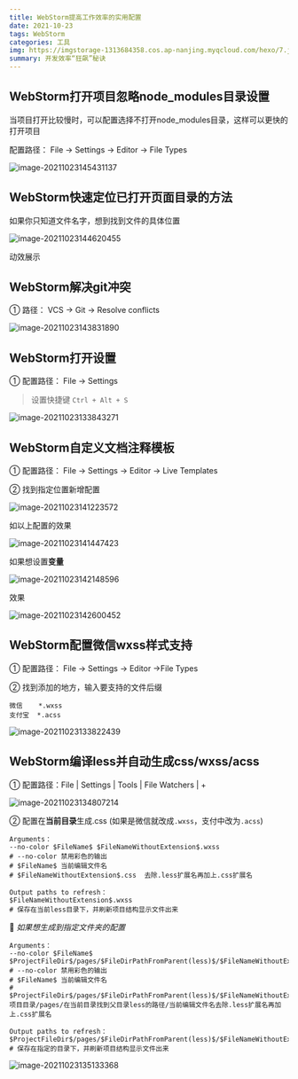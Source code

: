 ```yaml
---
title: WebStorm提高工作效率的实用配置
date: 2021-10-23
tags: WebStorm
categories: 工具
img: https://imgstorage-1313684358.cos.ap-nanjing.myqcloud.com/hexo/7.jpg
summary: 开发效率“狂飙”秘诀
---
```




## WebStorm打开项目忽略node_modules目录设置

当项目打开比较慢时，可以配置选择不打开node_modules目录，这样可以更快的打开项目

配置路径：  File → Settings → Editor → File Types

![image-20211023145431137](https://imgstorage-1313684358.cos.ap-nanjing.myqcloud.com/Typora/typora-user-images/2021/10/23/image-20211023145431137.png)





## WebStorm快速定位已打开页面目录的方法

如果你只知道文件名字，想到找到文件的具体位置

![image-20211023144620455](https://imgstorage-1313684358.cos.ap-nanjing.myqcloud.com/Typora/typora-user-images/2021/10/23/image-20211023144620455.png)

动效展示







## WebStorm解决git冲突

①   路径： VCS →  Git → Resolve conflicts

![image-20211023143831890](https://imgstorage-1313684358.cos.ap-nanjing.myqcloud.com/Typora/typora-user-images/2021/10/23/image-20211023143831890.png)



## WebStorm打开设置

①   配置路径：  File → Settings

> 设置快捷键 `Ctrl + Alt + S`

![image-20211023133843271](https://gitee.com/Olivivian/PicGoImages/raw/master/img//https/gitee.com/Olivivian/PicGoImages/raw/master/img/https/gitee.com/Olivivian/PicGoImages/raw/master/img/Typora/typora-user-images/2021/10/23/2021/10/23/2021/10/23/image-20211023133843271.png)



## WebStorm自定义文档注释模板

①   配置路径：  File → Settings → Editor → Live Templates

②   找到指定位置新增配置

![image-20211023141223572](https://imgstorage-1313684358.cos.ap-nanjing.myqcloud.com/Typora/typora-user-images/2021/10/23/image-20211023141223572.png)

如以上配置的效果

![image-20211023141447423](https://imgstorage-1313684358.cos.ap-nanjing.myqcloud.com/Typora/typora-user-images/2021/10/23/image-20211023141447423.png)

如果想设置**变量**

![image-20211023142148596](https://imgstorage-1313684358.cos.ap-nanjing.myqcloud.com/Typora/typora-user-images/2021/10/23/image-20211023142148596.png)



效果

![image-20211023142600452](https://imgstorage-1313684358.cos.ap-nanjing.myqcloud.com/Typora/typora-user-images/2021/10/23/image-20211023142600452.png)





## WebStorm配置微信wxss样式支持

①   配置路径：  File → Settings → Editor →File Types

②  找到添加的地方，输入要支持的文件后缀

```
微信    *.wxss
支付宝  *.acss
```



![image-20211023133822439](https://imgstorage-1313684358.cos.ap-nanjing.myqcloud.com/Typora/typora-user-images/2021/10/23/image-20211023133822439.png)



## WebStorm编译less并自动生成css/wxss/acss

①   配置路径：File | Settings | Tools | File Watchers | +

![image-20211023134807214](https://imgstorage-1313684358.cos.ap-nanjing.myqcloud.com/Typora/typora-user-images/2021/10/23/image-20211023134807214.png)



②   配置在**当前目录**生成.css  (如果是微信就改成`.wxss`，支付中改为`.acss`)

```
Arguments：
--no-color $FileName$ $FileNameWithoutExtension$.wxss
# --no-color 禁用彩色的输出
# $FileName$ 当前编辑文件名
# $FileNameWithoutExtension$.css  去除.less扩展名再加上.css扩展名

Output paths to refresh：
$FileNameWithoutExtension$.wxss
# 保存在当前less目录下，并刷新项目结构显示文件出来
```

🍇 *如果想生成到指定文件夹的配置*

```
Arguments：
--no-color $FileName$ $ProjectFileDir$/pages/$FileDirPathFromParent(less)$/$FileNameWithoutExtension$.wxss
# --no-color 禁用彩色的输出
# $FileName$ 当前编辑文件名
# $ProjectFileDir$/pages/$FileDirPathFromParent(less)$/$FileNameWithoutExtension$.css 项目目录/pages/在当前目录找到父目录less的路径/当前编辑文件名去除.less扩展名再加上.css扩展名

Output paths to refresh：
$ProjectFileDir$/pages/$FileDirPathFromParent(less)$/$FileNameWithoutExtension$.css
# 保存在指定的目录下，并刷新项目结构显示文件出来
```



![image-20211023135133368](https://imgstorage-1313684358.cos.ap-nanjing.myqcloud.com/Typora/typora-user-images/2021/10/23/image-20211023135133368.png)































